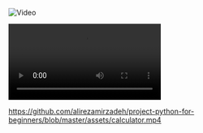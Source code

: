 
![Video]([https://path/to/your/video.mp4](https://github.com/alirezamirzadeh/project-python-for-beginners/blob/master/assets/basic_quiz.mp4))

![Video](https://github.com/alirezamirzadeh/project-python-for-beginners/blob/master/assets/basic_todo.mp4)


https://github.com/alirezamirzadeh/project-python-for-beginners/blob/master/assets/calculator.mp4
